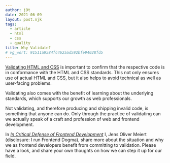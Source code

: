 ```yaml
---
author: j9t
date: 2021-06-09
layout: post.njk
tags:
  - article
  - html
  - css
  - quality
title: Why Validate?
# vg_wort: 91511a9584fc462aad592bfe94028fd5
---
```

[Validating HTML and CSS](https://www.htmlvalidator.com/htmlval/whyvalidate.html) is important to confirm that the respective code is in conformance with the HTML and CSS standards. This not only ensures use of actual HTML and CSS, but it also helps to avoid technical as well as user-facing problems.

Validating also comes with the benefit of learning about the underlying standards, which supports our growth as web professionals.

Not validating, and therefore producing and shipping invalid code, is something that anyone can do. Only through the practice of validating can we actually speak of a craft and profession of web and frontend development.

In [_In Critical Defense of Frontend Development_](https://meiert.com/en/blog/critical-frontend-development/) I, Jens Oliver Meiert (disclosure: I run Frontend Dogma), share more about the situation and why we as frontend developers benefit from committing to validation. Please have a look, and share your own thoughts on how we can step it up for our field.
